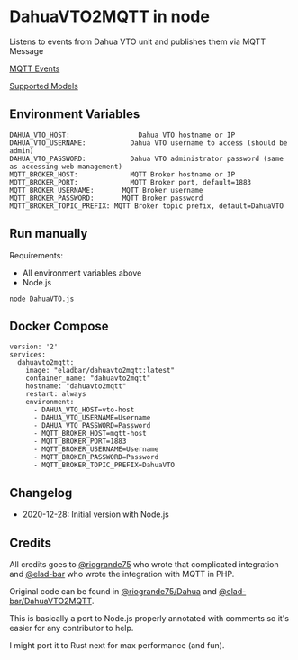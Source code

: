 # DahuaVTO2MQTT in node
Listens to events from Dahua VTO unit and publishes them via MQTT Message

[MQTT Events](./MQTTEvents.MD)

[Supported Models](./SupportedModels.md)

## Environment Variables
```
DAHUA_VTO_HOST: 			    Dahua VTO hostname or IP
DAHUA_VTO_USERNAME: 		  Dahua VTO username to access (should be admin)
DAHUA_VTO_PASSWORD: 		  Dahua VTO administrator password (same as accessing web management)
MQTT_BROKER_HOST: 			  MQTT Broker hostname or IP
MQTT_BROKER_PORT: 			  MQTT Broker port, default=1883
MQTT_BROKER_USERNAME: 		MQTT Broker username
MQTT_BROKER_PASSWORD: 		MQTT Broker password
MQTT_BROKER_TOPIC_PREFIX: MQTT Broker topic prefix, default=DahuaVTO
```

## Run manually
Requirements:
* All environment variables above
* Node.js

```
node DahuaVTO.js
```

## Docker Compose
```
version: '2'
services:
  dahuavto2mqtt:
    image: "eladbar/dahuavto2mqtt:latest"
    container_name: "dahuavto2mqtt"
    hostname: "dahuavto2mqtt"
    restart: always
    environment:
      - DAHUA_VTO_HOST=vto-host
      - DAHUA_VTO_USERNAME=Username
      - DAHUA_VTO_PASSWORD=Password
      - MQTT_BROKER_HOST=mqtt-host
      - MQTT_BROKER_PORT=1883
      - MQTT_BROKER_USERNAME=Username
      - MQTT_BROKER_PASSWORD=Password
      - MQTT_BROKER_TOPIC_PREFIX=DahuaVTO
```

## Changelog

* 2020-12-28: Initial version with Node.js


## Credits
All credits goes to <a href="https://github.com/riogrande75">@riogrande75</a> who wrote that complicated integration and <a href="https://github.com/eladbar">@elad-bar</a> who wrote the integration with MQTT in PHP.

Original code can be found in <a href="https://github.com/riogrande75/Dahua">@riogrande75/Dahua<a> and <a href="https://github.com/elad-bar/DahuaVTO2MQTT">@elad-bar/DahuaVTO2MQTT</a>.

This is basically a port to Node.js properly annotated with comments so it's easier for any contributor to help.

I might port it to Rust next for max performance (and fun).
